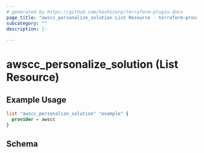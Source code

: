 ```yaml
---
# generated by https://github.com/hashicorp/terraform-plugin-docs
page_title: "awscc_personalize_solution List Resource - terraform-provider-awscc"
subcategory: ""
description: |-
  
---
```


# awscc_personalize_solution (List Resource)



## Example Usage

```terraform
list "awscc_personalize_solution" "example" {
  provider = awscc
}
```

<!-- schema generated by tfplugindocs -->
## Schema
